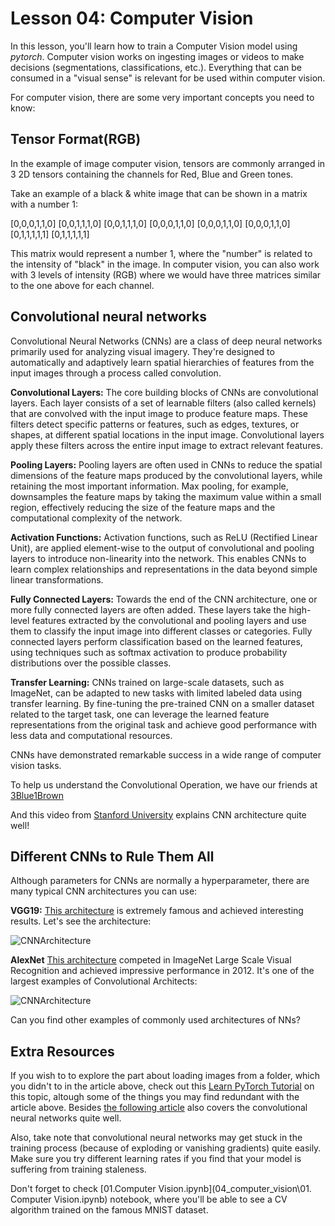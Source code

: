 # Lesson 04: Computer Vision

In this lesson, you'll learn how to train a Computer Vision model using *pytorch*. Computer vision works on ingesting images or videos to make decisions (segmentations, classifications, etc.). Everything that can be consumed in a "visual sense" is relevant for be used within computer vision.

For computer vision, there are some very important concepts you need to know:

## Tensor Format(RGB)

In the example of image computer vision, tensors are commonly arranged in 3 2D tensors containing the channels for Red, Blue and Green tones.

Take an example of a black & white image that can be shown in a matrix with a number 1:

[0,0,0,1,1,0]
[0,0,1,1,1,0]
[0,0,1,1,1,0]
[0,0,0,1,1,0]
[0,0,0,1,1,0]
[0,0,0,1,1,0]
[0,1,1,1,1,1]
[0,1,1,1,1,1]

This matrix would represent a number 1, where the "number" is related to the intensity of "black" in the image. In computer vision, you can also work with 3 levels of intensity (RGB) where we would have three matrices similar to the one above for each channel.

## Convolutional neural networks

Convolutional Neural Networks (CNNs) are a class of deep neural networks primarily used for analyzing visual imagery. They're designed to automatically and adaptively learn spatial hierarchies of features from the input images through a process called convolution.

**Convolutional Layers:** The core building blocks of CNNs are convolutional layers. Each layer consists of a set of learnable filters (also called kernels) that are convolved with the input image to produce feature maps. These filters detect specific patterns or features, such as edges, textures, or shapes, at different spatial locations in the input image. Convolutional layers apply these filters across the entire input image to extract relevant features.

**Pooling Layers:** Pooling layers are often used in CNNs to reduce the spatial dimensions of the feature maps produced by the convolutional layers, while retaining the most important information. Max pooling, for example, downsamples the feature maps by taking the maximum value within a small region, effectively reducing the size of the feature maps and the computational complexity of the network.

**Activation Functions:** Activation functions, such as ReLU (Rectified Linear Unit), are applied element-wise to the output of convolutional and pooling layers to introduce non-linearity into the network. This enables CNNs to learn complex relationships and representations in the data beyond simple linear transformations.

**Fully Connected Layers:** Towards the end of the CNN architecture, one or more fully connected layers are often added. These layers take the high-level features extracted by the convolutional and pooling layers and use them to classify the input image into different classes or categories. Fully connected layers perform classification based on the learned features, using techniques such as softmax activation to produce probability distributions over the possible classes.

**Transfer Learning:** CNNs trained on large-scale datasets, such as ImageNet, can be adapted to new tasks with limited labeled data using transfer learning. By fine-tuning the pre-trained CNN on a smaller dataset related to the target task, one can leverage the learned feature representations from the original task and achieve good performance with less data and computational resources.

CNNs have demonstrated remarkable success in a wide range of computer vision tasks.

To help us understand the Convolutional Operation, we have our friends at [3Blue1Brown](https://www.youtube.com/watch?v=KuXjwB4LzSA&pp=ygUcY29udm9sdXRpb25hbCBuZXVyYWwgbmV0d29yaw%3D%3D)

And this video from [Stanford University](https://www.youtube.com/watch?v=DAOcjicFr1Y&pp=ygUcY29udm9sdXRpb25hbCBuZXVyYWwgbmV0d29yaw%3D%3D) explains CNN architecture quite well!

## Different CNNs to Rule Them All

Although parameters for CNNs are normally a hyperparameter, there are many typical CNN architectures you can use: 

**VGG19:** [This architecture](https://www.researchgate.net/figure/llustration-of-the-network-architecture-of-VGG-19-model-conv-means-convolution-FC-means_fig2_325137356) is extremely famous and achieved interesting results. Let's see the architecture: 

![CNNArchitecture](https://www.researchgate.net/publication/325137356/figure/fig2/AS:670371271413777@1536840374533/llustration-of-the-network-architecture-of-VGG-19-model-conv-means-convolution-FC-means.jpg)

**AlexNet** [This architecture](https://en.wikipedia.org/wiki/AlexNet) competed in ImageNet Large Scale Visual Recognition and achieved impressive performance in 2012. It's one of the largest examples of Convolutional Architects:

![CNNArchitecture](https://www.researchgate.net/publication/339756908/figure/fig5/AS:866265283457032@1583545146587/AlexNet-architecture-used-as-the-baseline-model-for-the-analysis-of-results-on-the.png)

Can you find other examples of commonly used architectures of NNs?

## Extra Resources

If you wish to to explore the part about loading images from a folder, which you didn't to in the article above, check out this [Learn PyTorch Tutorial](https://www.learnpytorch.io/03_pytorch_computer_vision/) on this topic, altough some of the things you may find redundant with the article above. Besides [the following article](https://towardsdatascience.com/convolutional-neural-networks-explained-9cc5188c4939) also covers the convolutional neural networks quite well.

Also, take note that convolutional neural networks may get stuck in the training process (because of exploding or vanishing gradients) quite easily. Make sure you try different learning rates if you find that your model is suffering from training staleness.

Don't forget to check [01.Computer Vision.ipynb](04_computer_vision\01. Computer Vision.ipynb) notebook, where you'll be able to see a CV algorithm trained on the famous MNIST dataset.